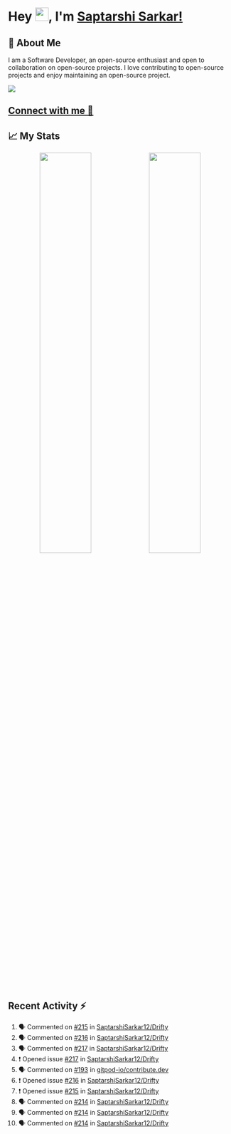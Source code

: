 # Hey <img src="https://github.com/TheDudeThatCode/TheDudeThatCode/blob/master/Assets/Hi.gif" width="30">, I'm [Saptarshi Sarkar!](https://bio.link/saptarshi) 

## 🚀 About Me
I am a Software Developer, an open-source enthusiast and open to collaboration on open-source projects. 
I love contributing to open-source projects and enjoy maintaining an open-source project.

![](https://visitor-badge.laobi.icu/badge?page_id=saptarshisarkar12.saptarshisarkar12)

## [Connect with me 💬](https://bio.link/saptarshi) 

## 📈 My Stats
<p align="center">	
  <img width="48%" src="https://github-readme-stats.vercel.app/api?username=saptarshisarkar12&show_icons=true&theme=tokyonight" />
  <img width="48%" src="https://github-readme-streak-stats.herokuapp.com/?user=saptarshisarkar12&theme=tokyonight" />
</p>

## Recent Activity :zap:
<!--START_SECTION:activity-->
1. 🗣 Commented on [#215](https://github.com/SaptarshiSarkar12/Drifty/issues/215) in [SaptarshiSarkar12/Drifty](https://github.com/SaptarshiSarkar12/Drifty)
2. 🗣 Commented on [#216](https://github.com/SaptarshiSarkar12/Drifty/issues/216) in [SaptarshiSarkar12/Drifty](https://github.com/SaptarshiSarkar12/Drifty)
3. 🗣 Commented on [#217](https://github.com/SaptarshiSarkar12/Drifty/issues/217) in [SaptarshiSarkar12/Drifty](https://github.com/SaptarshiSarkar12/Drifty)
4. ❗ Opened issue [#217](https://github.com/SaptarshiSarkar12/Drifty/issues/217) in [SaptarshiSarkar12/Drifty](https://github.com/SaptarshiSarkar12/Drifty)
5. 🗣 Commented on [#193](https://github.com/gitpod-io/contribute.dev/issues/193) in [gitpod-io/contribute.dev](https://github.com/gitpod-io/contribute.dev)
6. ❗ Opened issue [#216](https://github.com/SaptarshiSarkar12/Drifty/issues/216) in [SaptarshiSarkar12/Drifty](https://github.com/SaptarshiSarkar12/Drifty)
7. ❗ Opened issue [#215](https://github.com/SaptarshiSarkar12/Drifty/issues/215) in [SaptarshiSarkar12/Drifty](https://github.com/SaptarshiSarkar12/Drifty)
8. 🗣 Commented on [#214](https://github.com/SaptarshiSarkar12/Drifty/issues/214) in [SaptarshiSarkar12/Drifty](https://github.com/SaptarshiSarkar12/Drifty)
9. 🗣 Commented on [#214](https://github.com/SaptarshiSarkar12/Drifty/issues/214) in [SaptarshiSarkar12/Drifty](https://github.com/SaptarshiSarkar12/Drifty)
10. 🗣 Commented on [#214](https://github.com/SaptarshiSarkar12/Drifty/issues/214) in [SaptarshiSarkar12/Drifty](https://github.com/SaptarshiSarkar12/Drifty)
<!--END_SECTION:activity-->
